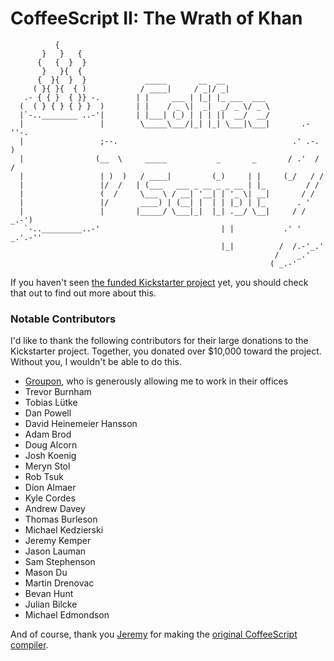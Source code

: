 CoffeeScript II: The Wrath of Khan
==================================

```
          {
       }   }   {
      {   {  }  }
       }   }{  {
      {  }{  }  }             _____       __  __
     ( }{ }{  { )            / ____|     / _|/ _|
   .- { { }  { }} -.        | |     ___ | |_| |_ ___  ___
  (  ( } { } { } }  )       | |    / _ \|  _|  _/ _ \/ _ \
  |`-..________ ..-'|       | |___| (_) | | | ||  __/  __/
  |                 |        \_____\___/|_| |_| \___|\___|       .-''-.
  |                 ;--.                                       .' .-.  )
  |                (__  \     _____           _       _       / .'  / /
  |                 | )  )   / ____|         (_)     | |     (_/   / /
  |                 |/  /   | (___   ___ _ __ _ _ __ | |_         / /
  |                 (  /     \___ \ / __| '__| | '_ \| __|       / /
  |                 |/       ____) | (__| |  | | |_) | |_       . '
  |                 |       |_____/ \___|_|  |_| .__/ \__|     / /    _.-')
   `-.._________..-'                           | |           .' '  _.'.-''
                                               |_|          /  /.-'_.'
                                                           /    _.'
                                                          ( _.-'
```

If you haven't seen [the funded Kickstarter project](http://www.kickstarter.com/projects/michaelficarra/make-a-better-coffeescript-compiler)
yet, you should check that out to find out more about this.

### Notable Contributors

I'd like to thank the following contributors for their large donations to the
Kickstarter project. Together, you donated over $10,000 toward the project.
Without you, I wouldn't be able to do this.

* [Groupon](http://groupon.com/), who is generously allowing me to work in their offices
* Trevor Burnham
* Tobias Lütke
* Dan Powell
* David Heinemeier Hansson
* Adam Brod
* Doug Alcorn
* Josh Koenig
* Meryn Stol
* Rob Tsuk
* Dion Almaer
* Kyle Cordes
* Andrew Davey
* Thomas Burleson
* Michael Kedzierski
* Jeremy Kemper
* Jason Lauman
* Sam Stephenson
* Mason Du
* Martin Drenovac
* Bevan Hunt
* Julian Bilcke
* Michael Edmondson

And of course, thank you [Jeremy](https://github.com/jashkenas) for making the
[original CoffeeScript compiler](https://github.com/jashkenas/coffee-script).

